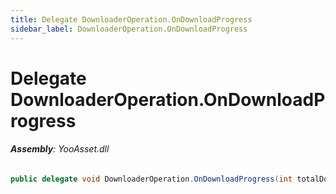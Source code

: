 ```yaml
---
title: Delegate DownloaderOperation.OnDownloadProgress
sidebar_label: DownloaderOperation.OnDownloadProgress
---
```

# Delegate DownloaderOperation.OnDownloadProgress


###### **Assembly**: YooAsset.dll

```csharp title="Declaration"
public delegate void DownloaderOperation.OnDownloadProgress(int totalDownloadCount, int currentDownloadCount, long totalDownloadBytes, long currentDownloadBytes)
```
